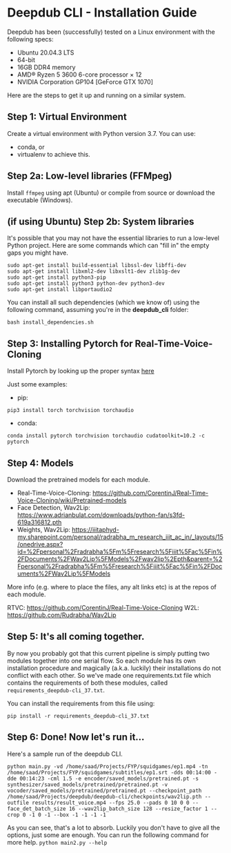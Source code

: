 # Deepdub CLI - Installation Guide
Deepdub has been (successfully) tested on a Linux environment with the following specs:
- Ubuntu 20.04.3 LTS
- 64-bit
- 16GB DDR4 memory
- AMD® Ryzen 5 3600 6-core processor × 12
- NVIDIA Corporation GP104 [GeForce GTX 1070]


Here are the steps to get it up and running on a similar system.

## Step 1: Virtual Environment
Create a virtual environment with Python version 3.7. 
You can use:
- conda, or 
- virtualenv 
to achieve this.

## Step 2a: Low-level libraries (FFMpeg)
Install ```ffmpeg``` using apt (Ubuntu) or compile from source or download the executable (Windows).

## (if using Ubuntu) Step 2b: System libraries
It's possible that you may not have the essential libraries to run a low-level Python project.
Here are some commands which can "fill in" the empty gaps you might have.

```
sudo apt-get install build-essential libssl-dev libffi-dev
sudo apt-get install libxml2-dev libxslt1-dev zlib1g-dev 
sudo apt-get install python3-pip
sudo apt-get install python3 python-dev python3-dev
sudo apt-get install libportaudio2
```

You can install all such dependencies (which we know of) using the following command, assuming you're in the **deepdub_cli** folder:
```
bash install_dependencies.sh
```

## Step 3: Installing Pytorch for Real-Time-Voice-Cloning
Install Pytorch by looking up the proper syntax [here](https://pytorch.org/get-started/locally/)

Just some examples:
- pip:
```
pip3 install torch torchvision torchaudio
```

- conda:
```
conda install pytorch torchvision torchaudio cudatoolkit=10.2 -c pytorch
```

## Step 4: Models
Download the pretrained models for each module.

- Real-Time-Voice-Cloning: https://github.com/CorentinJ/Real-Time-Voice-Cloning/wiki/Pretrained-models
- Face Detection, Wav2Lip: https://www.adrianbulat.com/downloads/python-fan/s3fd-619a316812.pth
- Weights, Wav2Lip: https://iiitaphyd-my.sharepoint.com/personal/radrabha_m_research_iiit_ac_in/_layouts/15/onedrive.aspx?id=%2Fpersonal%2Fradrabha%5Fm%5Fresearch%5Fiiit%5Fac%5Fin%2FDocuments%2FWav2Lip%5FModels%2Fwav2lip%2Epth&parent=%2Fpersonal%2Fradrabha%5Fm%5Fresearch%5Fiiit%5Fac%5Fin%2FDocuments%2FWav2Lip%5FModels


More info (e.g. where to place the files, any alt links etc) is at the repos of each module.

RTVC: https://github.com/CorentinJ/Real-Time-Voice-Cloning 
W2L:  https://github.com/Rudrabha/Wav2Lip


## Step 5: It's all coming together.
By now you probably got that this current pipeline is simply putting two modules together into one serial flow. So each module has its own installation procedure and magically (a.k.a. luckily) their installations do not conflict with each other. So we've made one requirements.txt file which contains the requirements of both these modules, called ```requirements_deepdub-cli_37.txt```. 

You can install the requirements from this file using:
```
pip install -r requirements_deepdub-cli_37.txt
```


## Step 6: Done! Now let's run it...
Here's a sample run of the deepdub CLI.
```
python main.py -vd /home/saad/Projects/FYP/squidgames/ep1.mp4 -tn /home/saad/Projects/FYP/squidgames/subtitles/ep1.srt -dds 00:14:00 -dde 00:14:23 -cml 1.5 -e encoder/saved_models/pretrained.pt -s synthesizer/saved_models/pretrained/pretrained.pt -v vocoder/saved_models/pretrained/pretrained.pt --checkpoint_path /home/saad/Projects/deepdub/deepdub-cli/checkpoints/wav2lip.pth --outfile results/result_voice.mp4 --fps 25.0 --pads 0 10 0 0 --face_det_batch_size 16 --wav2lip_batch_size 128 --resize_factor 1 --crop 0 -1 0 -1 --box -1 -1 -1 -1
```

As you can see, that's a lot to absorb. Luckily you don't have to give all the options, just some are enough. You can run the following command for more help.
```python main2.py --help```


